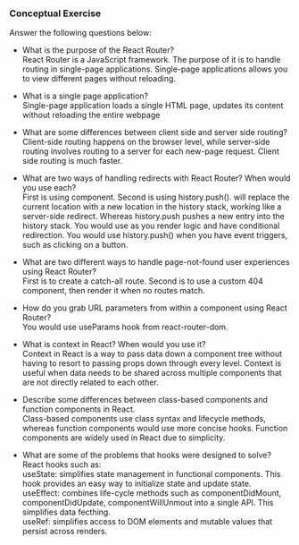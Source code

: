 ### Conceptual Exercise

Answer the following questions below:

- What is the purpose of the React Router?</br>
React Router is a JavaScript framework. The purpose of it is to handle routing in single-page applications. Single-page applications allows you to view different pages without reloading.

- What is a single page application?</br>
Single-page application loads a single HTML page, updates its content without reloading the entire webpage

- What are some differences between client side and server side routing?</br>
Client-side routing happens on the browser level, while server-side routing involves routing to a server for each new-page request. Client side routing is much faster.

- What are two ways of handling redirects with React Router? When would you use each?</br>
First is using <Redirect> component. Second is using history.push(). <Redirect> will replace the current location with a new location in the history stack, working like a server-side redirect. Whereas history.push pushes a new entry into the history stack. You would use <Redirect> as you render logic and have conditional redirection. You would use history.push() when you have event triggers, such as clicking on a button. 

- What are two different ways to handle page-not-found user experiences using React Router?</br>
First is to create a catch-all route. Second is to use a custom 404 component, then render it when no routes match. 

- How do you grab URL parameters from within a component using React Router?</br>
You would use useParams hook from react-router-dom.

- What is context in React? When would you use it?</br>
Context in React is a way to pass data down a component tree without having to resort to passing props down through every level. Context is useful when data needs to be shared across multiple components that are not directly related to each other.

- Describe some differences between class-based components and function
  components in React.</br>
Class-based components use class syntax and lifecycle methods, whereas function components would use more concise hooks. Function components are widely used in React due to simplicity.

- What are some of the problems that hooks were designed to solve?</br>
React hooks such as:</br>
useState: simplifies state management in functional components. This hook provides an easy way to initialize state and update state. </br>
useEffect: combines life-cycle methods such as componentDidMount, componentDidUpdate, componentWillUnmout into a single API. This simplifies data fecthing.</br>
useRef: simplifies access to DOM elements and mutable values that persist across renders.</br>



